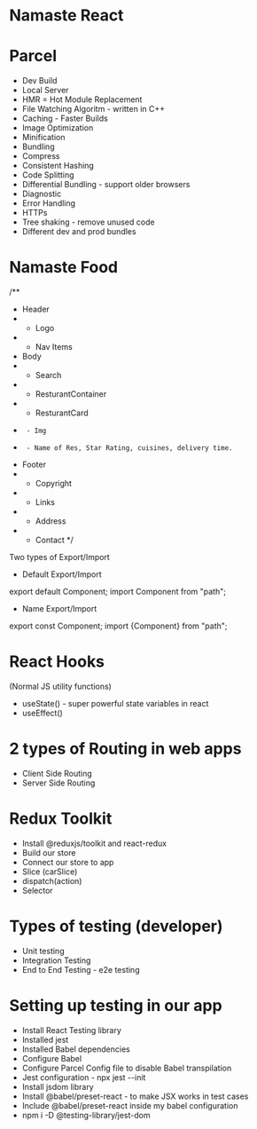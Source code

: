 # Namaste React

# Parcel
- Dev Build
- Local Server
- HMR = Hot Module Replacement
- File Watching Algoritm - written in C++
- Caching - Faster Builds
- Image Optimization
- Minification
- Bundling
- Compress
- Consistent Hashing
- Code Splitting
- Differential Bundling - support older browsers
- Diagnostic
- Error Handling
- HTTPs
- Tree shaking - remove unused code
- Different dev and prod bundles

# Namaste Food
/**
 * Header
 *  - Logo
 *  - Nav Items
 * Body
 *  - Search
 *  - ResturantContainer
 *    - ResturantCard
 *      - Img
 *      - Name of Res, Star Rating, cuisines, delivery time.
 * Footer
 *  - Copyright
 *  - Links
 *  - Address
 *  - Contact
 */


 Two types of Export/Import

 - Default Export/Import

 export default Component;
 import Component from "path";

 - Name Export/Import

 export const Component;
 import {Component} from "path";


# React Hooks
(Normal JS utility functions)
- useState() - super powerful state variables in react 
- useEffect() 


# 2 types of Routing in web apps
- Client Side Routing
- Server Side Routing 


# Redux Toolkit
- Install @reduxjs/toolkit and react-redux
- Build our store
- Connect our store to app
- Slice (carSlice)
- dispatch(action)
- Selector


# Types of testing (developer)
- Unit testing
- Integration Testing
- End to End Testing - e2e testing


# Setting up testing in our app
- Install React Testing library
- Installed jest
- Installed Babel dependencies
- Configure Babel
- Configure Parcel Config file to disable Babel transpilation
- Jest configuration - npx jest --init
- Install jsdom library
- Install @babel/preset-react - to make JSX works in test cases
- Include @babel/preset-react inside my babel configuration
- npm i -D @testing-library/jest-dom